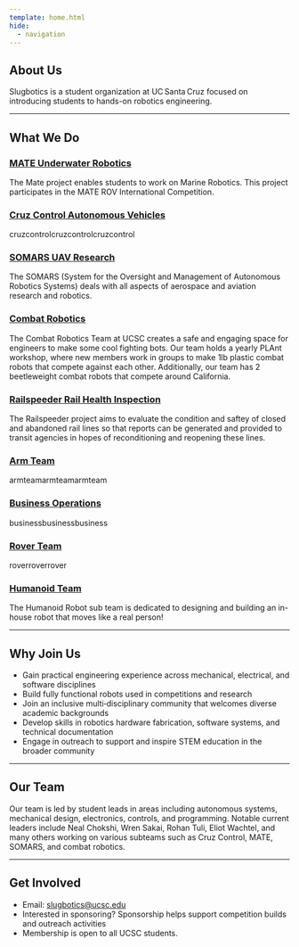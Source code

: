 ```yaml
---
template: home.html
hide:
  - navigation
---
```


## About Us

Slugbotics is a student organization at UC Santa Cruz focused on introducing
students to hands-on robotics engineering.

---

## What We Do

### [MATE Underwater Robotics](projects/mate)

The Mate project enables students to work on Marine Robotics. This project
participates in the MATE ROV International Competition.

### [Cruz Control Autonomous Vehicles](projects/cruzcontrol)

cruzcontrolcruzcontrolcruzcontrol

### [SOMARS UAV Research](projects/somars)

The SOMARS (System for the Oversight and Management of Autonomous Robotics
Systems) deals with all aspects of aerospace and aviation research and robotics.

### [Combat Robotics](projects/combatrobotics)

The Combat Robotics Team at UCSC creates a safe and engaging space for engineers
to make some cool fighting bots. Our team holds a yearly PLAnt workshop, where
new members work in groups to make 1lb plastic combat robots that compete
against each other. Additionally, our team has 2 beetleweight combat robots that
compete around California.

### [Railspeeder Rail Health Inspection](projects/railspeeder)

The Railspeeder project aims to evaluate the condition and saftey of closed and
abandoned rail lines so that reports can be generated and provided to transit
agencies in hopes of reconditioning and reopening these lines.

### [Arm Team](projects/arm)

armteamarmteamarmteam

### [Business Operations](projects/business)

businessbusinessbusiness

### [Rover Team](projects/rover)

roverroverrover

### [Humanoid Team](projects/humanoid)

The Humanoid Robot sub team is dedicated to designing and building an in-house
robot that moves like a real person!

---

## Why Join Us

- Gain practical engineering experience across mechanical, electrical, and
  software disciplines
- Build fully functional robots used in competitions and research
- Join an inclusive multi‑disciplinary community that welcomes diverse academic
  backgrounds
- Develop skills in robotics hardware fabrication, software systems, and
  technical documentation
- Engage in outreach to support and inspire STEM education in the broader
  community

---

## Our Team

Our team is led by student leads in areas including autonomous systems,
mechanical design, electronics, controls, and programming. Notable current
leaders include Neal Chokshi, Wren Sakai, Rohan Tuli, Eliot Wachtel, and many
others working on various subteams such as Cruz Control, MATE, SOMARS, and
combat robotics.

---

## Get Involved

- Email: slugbotics@ucsc.edu
- Interested in sponsoring? Sponsorship helps support competition builds and
  outreach activities
- Membership is open to all UCSC students.
